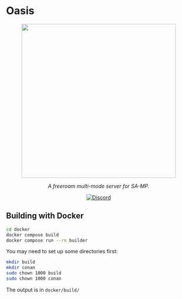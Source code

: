 # Oasis

<p align="center">
  <a aria-label="Oasis Freeroam" href="https://oasisfreeroam.xyz">
    <img src="https://cdn.discordapp.com/attachments/1089521368699240528/1092068205071188098/5.png" width="420" />
  </a>
</p>

<p align="center">
  <em>A freeroam multi-mode server for SA-MP.</em>
</p>
												
<p align="center">
  <a href="https://discord.gg/T7UZYMEqSk">
  <img alt="Discord" src="https://img.shields.io/discord/1081202778245976124?logo=discord&logoColor=fff&label=%5Bopen.mp%5D%20Oasis%20Freeroam&labelColor=f00&color=5865F2">
  </a>

## Building with Docker

```bash
cd docker
docker compose build
docker compose run --rm builder
```

You may need to set up some directories first:

```bash
mkdir build
mkdir conan
sudo chown 1000 build
sudo chown 1000 conan
```

The output is in `docker/build/`

